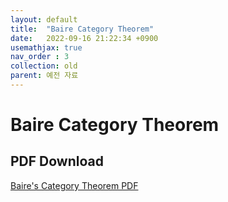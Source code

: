 ```yaml
---
layout: default
title:  "Baire Category Theorem"
date:   2022-09-16 21:22:34 +0900
usemathjax: true
nav_order : 3
collection: old
parent: 예전 자료
---
```

# Baire Category Theorem

## PDF Download

<!-- <object data="../old_download/Baire’s+category+Theorem-배포용.pdf" width="750" height="1075" type='application/pdf'></object> -->
<a target='_blank' href='../old_download/Baire’s+category+Theorem-배포용.pdf'>Baire's Category Theorem PDF</a>